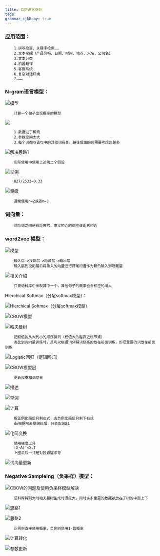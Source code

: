 ```yaml
---
title: 自然语言处理
tags: 
grammar_cjkRuby: true
---
```



### 应用范围：
		
		1.拼写检查、关键字检索……
		2.文本挖掘（产品价格、日期、时间、地点、人名、公司名）
		3.文本分类
		4.机器翻译
		5.客服系统
		6.复杂对话环境
		7.……

### N-gram语言模型：

![模型][1]

		计算一个句子出现概率的模型
![][2]

		1.数据过于稀疏
		2.参数空间太大
		3.每个词都与该句中的其他词有关，越往后面的词需要考虑的越多

![解决思路1][3]

		实际使用中使用上述第二个假设

![举例][4]	

		827/2533=0.33

![量级][5]

		通常使用n=2或者n=3
		
### 词向量：

		词与词之间是有距离的，意义相近的词应该距离相近
		
### word2vec 模型：

![模型][6]

		输入层->投影层->隐藏层->输出层
		输入层到投影层后将输入的向量进行首尾相连作为新的输入到隐藏层

![相关介绍][7]

		只要语料库中出现其中一个，其他句子的概率也会相应的增大

Hierchical Softmax（分层softmax模型）：

![Hierchical Softmax（分层softmax模型）][8]

![CBOW模型][9]

![哈夫曼树][10]

		把权值按从大到小的顺序排列（权值大的越靠近根节点）
		类比到词向量训练时，其可以根据词频将词频高的放在前面训练，即把重要的词放在前面训练

![Logistic回归（逻辑回归）][11]

![CBOW模型层][12]

		更新权重和词向量

![描述][13]

![举例][14]

![计算][15]

		取正例化简后只剩左式，去负例化简后只剩下右式
		dw根据哈夫曼编码后，只能取0或1

![化简变换][16]

		使用梯度上升
		[X·A]'=X.T
		上图最后一式是对投影层求导

![词向量更新][17]


### Negative Sampleing（负采样）模型：

![CBOW的问题及使用负采样模型解决][18]

		语料库特别大时哈夫曼树生成时很庞大，同时许多重要的数据被放在了树的中部上下
		
![思路1][19]

![思路2][20]

		正例则直接使用概率，负例则使用1-其概率

![计算转化][21]

![参数更新][22]


  [1]: ./images/1514346622893.jpg
  [2]: ./images/1514346806490.jpg
  [3]: ./images/1514347097877.jpg
  [4]: ./images/1514347803372.jpg
  [5]: ./images/1514348158960.jpg
  [6]: ./images/1514358380827.jpg
  [7]: ./images/1514358532265.jpg
  [8]: ./images/1514359005652.jpg
  [9]: ./images/1514359191490.jpg
  [10]: ./images/1514359234729.jpg
  [11]: ./images/1514359639430.jpg
  [12]: ./images/1514359936874.jpg
  [13]: ./images/1514365833686.jpg
  [14]: ./images/1514360213214.jpg
  [15]: ./images/1514365894265.jpg
  [16]: ./images/1514366346768.jpg
  [17]: ./images/1514367076233.jpg
  [18]: ./images/1514367232041.jpg
  [19]: ./images/1514367334196.jpg
  [20]: ./images/1514367407573.jpg
  [21]: ./images/1514367506512.jpg
  [22]: ./images/1514367536294.jpg